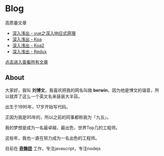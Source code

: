 # Blog

高质量文章
* [深入浅出 - vue之深入响应式原理](https://github.com/berwin/Blog/issues/10)
* [深入浅出 - Koa](https://github.com/berwin/Blog/issues/8)
* [深入浅出 - Koa2](https://github.com/berwin/Blog/issues/9)
* [深入浅出 - Redux](https://github.com/berwin/Blog/issues/4)

[点击进入查看所有文章](https://github.com/berwin/Blog/issues)

## About

大家好，我叫 **刘博文**，我喜欢把我的网名叫做 **berwin**，因为他是博文的谐音，所以就弄了这么一个英文名来装装大半蒜。

出生于1995年，17岁开始写代码。

正因为我是95年的，所以之前的同事都称我为『九五』。

我的梦想是成为一名最卓越，最出色，世界Top几的工程师。

这些年，我也一直在努力成为一名出色的工程师。

目前在 **[奇舞团](http://www.75team.com/)** 工作，专注javascript，专注nodejs
